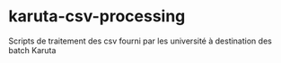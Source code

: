 # karuta-csv-processing
Scripts de traitement des csv fourni par les université à destination des batch Karuta
